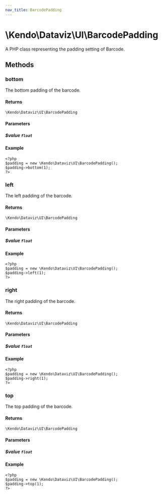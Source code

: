 ```yaml
---
nav_title: BarcodePadding
---
```


# \Kendo\Dataviz\UI\BarcodePadding

A PHP class representing the padding setting of Barcode.


## Methods

### bottom
The bottom padding of the barcode.

#### Returns
`\Kendo\Dataviz\UI\BarcodePadding`

#### Parameters

##### $value `float`



#### Example 
    <?php
    $padding = new \Kendo\Dataviz\UI\BarcodePadding();
    $padding->bottom(1);
    ?>

### left
The left padding of the barcode.

#### Returns
`\Kendo\Dataviz\UI\BarcodePadding`

#### Parameters

##### $value `float`



#### Example 
    <?php
    $padding = new \Kendo\Dataviz\UI\BarcodePadding();
    $padding->left(1);
    ?>

### right
The right padding of the barcode.

#### Returns
`\Kendo\Dataviz\UI\BarcodePadding`

#### Parameters

##### $value `float`



#### Example 
    <?php
    $padding = new \Kendo\Dataviz\UI\BarcodePadding();
    $padding->right(1);
    ?>

### top
The top padding of the barcode.

#### Returns
`\Kendo\Dataviz\UI\BarcodePadding`

#### Parameters

##### $value `float`



#### Example 
    <?php
    $padding = new \Kendo\Dataviz\UI\BarcodePadding();
    $padding->top(1);
    ?>

